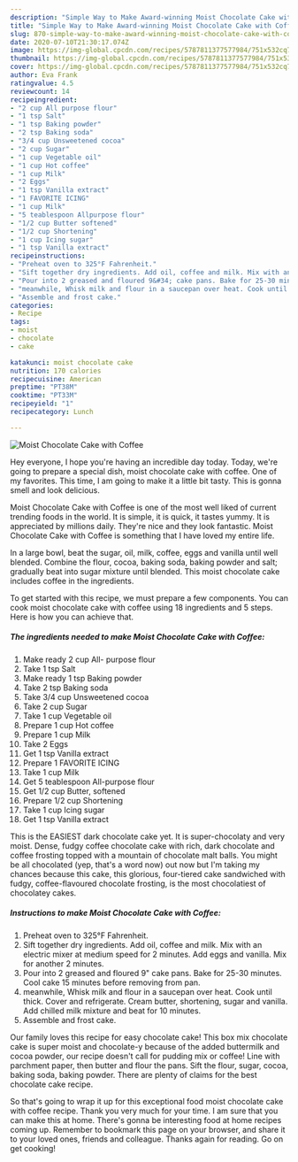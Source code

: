```yaml
---
description: "Simple Way to Make Award-winning Moist Chocolate Cake with Coffee"
title: "Simple Way to Make Award-winning Moist Chocolate Cake with Coffee"
slug: 870-simple-way-to-make-award-winning-moist-chocolate-cake-with-coffee
date: 2020-07-10T21:30:17.074Z
image: https://img-global.cpcdn.com/recipes/5787811377577984/751x532cq70/moist-chocolate-cake-with-coffee-recipe-main-photo.jpg
thumbnail: https://img-global.cpcdn.com/recipes/5787811377577984/751x532cq70/moist-chocolate-cake-with-coffee-recipe-main-photo.jpg
cover: https://img-global.cpcdn.com/recipes/5787811377577984/751x532cq70/moist-chocolate-cake-with-coffee-recipe-main-photo.jpg
author: Eva Frank
ratingvalue: 4.5
reviewcount: 14
recipeingredient:
- "2 cup All purpose flour"
- "1 tsp Salt"
- "1 tsp Baking powder"
- "2 tsp Baking soda"
- "3/4 cup Unsweetened cocoa"
- "2 cup Sugar"
- "1 cup Vegetable oil"
- "1 cup Hot coffee"
- "1 cup Milk"
- "2 Eggs"
- "1 tsp Vanilla extract"
- "1 FAVORITE ICING"
- "1 cup Milk"
- "5 teablespoon Allpurpose flour"
- "1/2 cup Butter softened"
- "1/2 cup Shortening"
- "1 cup Icing sugar"
- "1 tsp Vanilla extract"
recipeinstructions:
- "Preheat oven to 325°F Fahrenheit."
- "Sift together dry ingredients. Add oil, coffee and milk. Mix with an electric mixer at medium speed for 2 minutes. Add eggs and vanilla. Mix for another 2 minutes."
- "Pour into 2 greased and floured 9&#34; cake pans. Bake for 25-30 minutes. Cool cake 15 minutes before removing from pan."
- "meanwhile, Whisk milk and flour in a saucepan over heat. Cook until thick. Cover and refrigerate. Cream butter, shortening, sugar and vanilla. Add chilled milk mixture and beat for 10 minutes."
- "Assemble and frost cake."
categories:
- Recipe
tags:
- moist
- chocolate
- cake

katakunci: moist chocolate cake 
nutrition: 170 calories
recipecuisine: American
preptime: "PT38M"
cooktime: "PT33M"
recipeyield: "1"
recipecategory: Lunch

---
```



![Moist Chocolate Cake with Coffee](https://img-global.cpcdn.com/recipes/5787811377577984/751x532cq70/moist-chocolate-cake-with-coffee-recipe-main-photo.jpg)

Hey everyone, I hope you're having an incredible day today. Today, we're going to prepare a special dish, moist chocolate cake with coffee. One of my favorites. This time, I am going to make it a little bit tasty. This is gonna smell and look delicious.

Moist Chocolate Cake with Coffee is one of the most well liked of current trending foods in the world. It is simple, it is quick, it tastes yummy. It is appreciated by millions daily. They're nice and they look fantastic. Moist Chocolate Cake with Coffee is something that I have loved my entire life.

In a large bowl, beat the sugar, oil, milk, coffee, eggs and vanilla until well blended. Combine the flour, cocoa, baking soda, baking powder and salt; gradually beat into sugar mixture until blended. This moist chocolate cake includes coffee in the ingredients.


To get started with this recipe, we must prepare a few components. You can cook moist chocolate cake with coffee using 18 ingredients and 5 steps. Here is how you can achieve that.

<!--inarticleads1-->

##### The ingredients needed to make Moist Chocolate Cake with Coffee:

1. Make ready 2 cup All- purpose flour
1. Take 1 tsp Salt
1. Make ready 1 tsp Baking powder
1. Take 2 tsp Baking soda
1. Take 3/4 cup Unsweetened cocoa
1. Take 2 cup Sugar
1. Take 1 cup Vegetable oil
1. Prepare 1 cup Hot coffee
1. Prepare 1 cup Milk
1. Take 2 Eggs
1. Get 1 tsp Vanilla extract
1. Prepare 1 FAVORITE ICING
1. Take 1 cup Milk
1. Get 5 teablespoon All-purpose flour
1. Get 1/2 cup Butter, softened
1. Prepare 1/2 cup Shortening
1. Take 1 cup Icing sugar
1. Get 1 tsp Vanilla extract


This is the EASIEST dark chocolate cake yet. It is super-chocolaty and very moist. Dense, fudgy coffee chocolate cake with rich, dark chocolate and coffee frosting topped with a mountain of chocolate malt balls. You might be all chocolated (yep, that&#39;s a word now) out now but I&#39;m taking my chances because this cake, this glorious, four-tiered cake sandwiched with fudgy, coffee-flavoured chocolate frosting, is the most chocolatiest of chocolatey cakes. 

<!--inarticleads2-->

##### Instructions to make Moist Chocolate Cake with Coffee:

1. Preheat oven to 325°F Fahrenheit.
1. Sift together dry ingredients. Add oil, coffee and milk. Mix with an electric mixer at medium speed for 2 minutes. Add eggs and vanilla. Mix for another 2 minutes.
1. Pour into 2 greased and floured 9&#34; cake pans. Bake for 25-30 minutes. Cool cake 15 minutes before removing from pan.
1. meanwhile, Whisk milk and flour in a saucepan over heat. Cook until thick. Cover and refrigerate. Cream butter, shortening, sugar and vanilla. Add chilled milk mixture and beat for 10 minutes.
1. Assemble and frost cake.


Our family loves this recipe for easy chocolate cake! This box mix chocolate cake is super moist and chocolate-y because of the added buttermilk and cocoa powder, our recipe doesn&#39;t call for pudding mix or coffee! Line with parchment paper, then butter and flour the pans. Sift the flour, sugar, cocoa, baking soda, baking powder. There are plenty of claims for the best chocolate cake recipe. 

So that's going to wrap it up for this exceptional food moist chocolate cake with coffee recipe. Thank you very much for your time. I am sure that you can make this at home. There's gonna be interesting food at home recipes coming up. Remember to bookmark this page on your browser, and share it to your loved ones, friends and colleague. Thanks again for reading. Go on get cooking!
